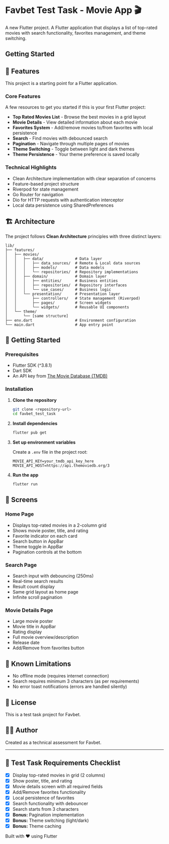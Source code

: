 # Favbet Test Task - Movie App 🎬

A new Flutter project.
A Flutter application that displays a list of top-rated movies with search functionality, favorites management, and theme switching.

## Getting Started

## 📱 Features

This project is a starting point for a Flutter application.

### Core Features

A few resources to get you started if this is your first Flutter project:

- **Top Rated Movies List** - Browse the best movies in a grid layout
- **Movie Details** - View detailed information about each movie
- **Favorites System** - Add/remove movies to/from favorites with local persistence
- **Search** - Find movies with debounced search
- **Pagination** - Navigate through multiple pages of movies
- **Theme Switching** - Toggle between light and dark themes
- **Theme Persistence** - Your theme preference is saved locally

### Technical Highlights

- Clean Architecture implementation with clear separation of concerns
- Feature-based project structure
- Riverpod for state management
- Go Router for navigation
- Dio for HTTP requests with authentication interceptor
- Local data persistence using SharedPreferences

## 🏗️ Architecture

The project follows **Clean Architecture** principles with three distinct layers:

```
lib/
├── features/
│   ├── movies/
│   │   ├── data/              # Data layer
│   │   │   ├── data_sources/  # Remote & Local data sources
│   │   │   ├── models/        # Data models
│   │   │   └── repositories/  # Repository implementations
│   │   ├── domain/            # Domain layer
│   │   │   ├── entities/      # Business entities
│   │   │   ├── repositories/  # Repository interfaces
│   │   │   └── use_cases/     # Business logic
│   │   └── presentation/      # Presentation layer
│   │       ├── controllers/   # State management (Riverpod)
│   │       ├── pages/         # Screen widgets
│   │       └── widgets/       # Reusable UI components
│   └── theme/
│       └── [same structure]
├── env.dart                   # Environment configuration
└── main.dart                  # App entry point
```

## 🚀 Getting Started

### Prerequisites

- Flutter SDK (^3.8.1)
- Dart SDK
- An API key from [The Movie Database (TMDB)](https://www.themoviedb.org/settings/api)

### Installation

1. **Clone the repository**

   ```bash
   git clone <repository-url>
   cd favbet_test_task
   ```

2. **Install dependencies**

   ```bash
   flutter pub get
   ```

3. **Set up environment variables**

   Create a `.env` file in the project root:

   ```env
   MOVIE_API_KEY=your_tmdb_api_key_here
   MOVIE_API_HOST=https://api.themoviedb.org/3
   ```

4. **Run the app**
   ```bash
   flutter run
   ```

## 🎨 Screens

### Home Page

- Displays top-rated movies in a 2-column grid
- Shows movie poster, title, and rating
- Favorite indicator on each card
- Search button in AppBar
- Theme toggle in AppBar
- Pagination controls at the bottom

### Search Page

- Search input with debouncing (250ms)
- Real-time search results
- Result count display
- Same grid layout as home page
- Infinite scroll pagination

### Movie Details Page

- Large movie poster
- Movie title in AppBar
- Rating display
- Full movie overview/description
- Release date
- Add/Remove from favorites button

## 🐛 Known Limitations

- No offline mode (requires internet connection)
- Search requires minimum 3 characters (as per requirements)
- No error toast notifications (errors are handled silently)

## 📄 License

This is a test task project for Favbet.

## 👨‍💻 Author

Created as a technical assessment for Favbet.

---

## 🎯 Test Task Requirements Checklist

- [x] Display top-rated movies in grid (2 columns)
- [x] Show poster, title, and rating
- [x] Movie details screen with all required fields
- [x] Add/Remove favorites functionality
- [x] Local persistence of favorites
- [x] Search functionality with debouncer
- [x] Search starts from 3 characters
- [x] **Bonus:** Pagination implementation
- [x] **Bonus:** Theme switching (light/dark)
- [x] **Bonus:** Theme caching

Built with ❤️ using Flutter
